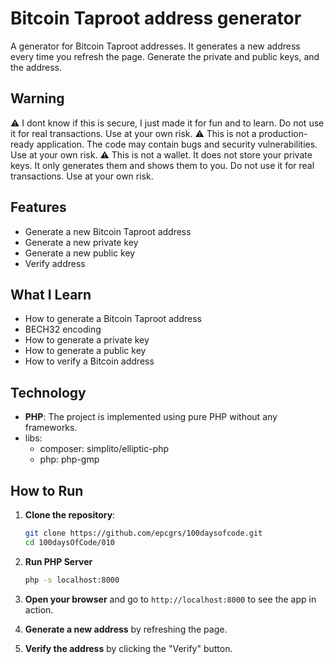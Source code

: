 # Bitcoin Taproot address generator

A generator for Bitcoin Taproot addresses. It generates a new address every time you refresh the page.
Generate the private and public keys, and the address.

## Warning
⚠️ I dont know if this is secure, I just made it for fun and to learn. Do not use it for real transactions. Use at your own risk.
⚠️ This is not a production-ready application. The code may contain bugs and security vulnerabilities. Use at your own risk.
⚠️ This is not a wallet. It does not store your private keys. It only generates them and shows them to you. Do not use it for real transactions. Use at your own risk.

## Features

- Generate a new Bitcoin Taproot address
- Generate a new private key
- Generate a new public key
- Verify address

## What I Learn

- How to generate a Bitcoin Taproot address
- BECH32 encoding
- How to generate a private key
- How to generate a public key
- How to verify a Bitcoin address

## Technology

- **PHP**: The project is implemented using pure PHP without any frameworks.
- libs: 
  - composer: simplito/elliptic-php
  - php: php-gmp


## How to Run

1. **Clone the repository**:
    ```bash
    git clone https://github.com/epcgrs/100daysofcode.git
    cd 100daysOfCode/010
    ```
2. **Run PHP Server**

    ```bash
    php -s localhost:8000
    ```

3. **Open your browser** and go to `http://localhost:8000` to see the app in action.

4. **Generate a new address** by refreshing the page.

5. **Verify the address** by clicking the "Verify" button.
